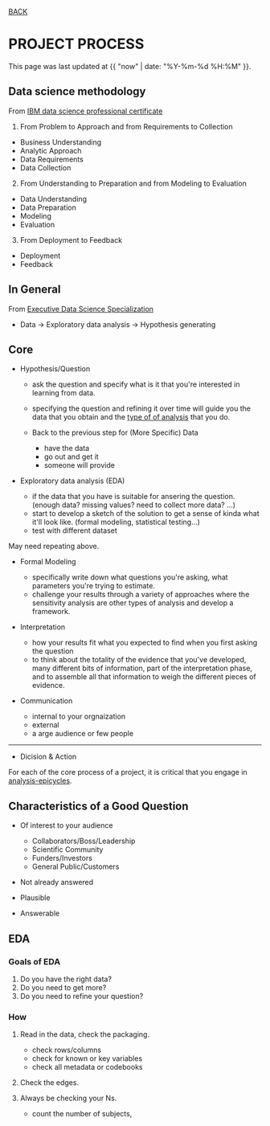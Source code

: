 [BACK](../)

# PROJECT PROCESS
This page was last updated at {{ "now" | date: "%Y-%m-%d %H:%M" }}.
<br>

## Data science methodology
From [IBM data science professional certificate](https://www.coursera.org/learn/data-science-methodology/lecture/lMNmc/welcome)

1. From Problem to Approach and from Requirements to Collection
- Business Understanding  
- Analytic Approach
- Data Requirements
- Data Collection

2. From Understanding to Preparation and from Modeling to Evaluation
- Data Understanding
- Data Preparation
- Modeling
- Evaluation

3. From Deployment to Feedback
- Deployment
- Feedback

## In General
From [Executive Data Science Specialization](https://www.coursera.org/specializations/executive-data-science)

- Data -> Exploratory data analysis -> Hypothesis generating

**Core**
---------------------------------------------

- Hypothesis/Question
    - ask the question and specify what is it that you're interested in learning from data.
    - specifying the question and refining it over time will guide you the data that you obtain and the [type of of analysis](analysit-types.md/) that you do.

    - Back to the previous step for (More Specific) Data 
        - have the data
        - go out and get it
        - someone will provide

- Exploratory data analysis (EDA)
    - if the data that you have is suitable for ansering the question. (enough data? missing values? need to collect more data? ...)
    - start to develop a sketch of the solution to get a sense of kinda what it'll look like. (formal modeling, statistical testing...)
    - test with different dataset

May need repeating above.

- Formal Modeling
    - specifically write down what questions you're asking, what parameters you're trying to estimate.
    - challenge your results through a variety of approaches where the sensitivity analysis are other types of analysis and develop a framework.

- Interpretation
    - how your results fit what you expected to find when you first asking the question
    - to think about the totality of the evidence that you've developed, many different bits of information, part of the interpretation phase, and to assemble all that information to weigh the different pieces of evidence.

- Communication
    - internal to your orgnaization
    - external
    - a arge audience or few people

-------------------------------------------------------

- Dicision & Action

For each of the core process of a project, it is critical that you engage in [analysis-epicycles](/analysis-epicycles.md).

## Characteristics of a Good Question
- Of interest to your audience
    - Collaborators/Boss/Leadership
    - Scientific Community
    - Funders/Investors
    - General Public/Customers

- Not already answered

- Plausible
    
- Answerable




## EDA
### Goals of EDA
1. Do you have the right data?
2. Do you need to get more?
3. Do you need to refine your question?

### How
1. Read in the data, check the packaging.
    - check rows/columns
    - check for known or key variables
    - check all metadata or codebooks 

2. Check the edges.

3. Always be checking your Ns.
    - count the number of subjects,

